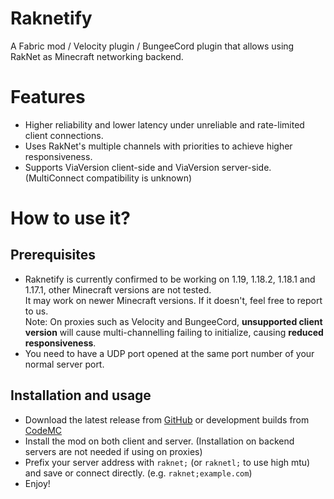 # Raknetify
A Fabric mod / Velocity plugin / BungeeCord plugin that allows using RakNet as Minecraft networking backend.

# Features
- Higher reliability and lower latency under unreliable and rate-limited client connections.
- Uses RakNet's multiple channels with priorities to achieve higher responsiveness. 
- Supports ViaVersion client-side and ViaVersion server-side. (MultiConnect compatibility is unknown)

# How to use it?

## Prerequisites
- Raknetify is currently confirmed to be working on 1.19, 1.18.2, 1.18.1 and 1.17.1, 
  other Minecraft versions are not tested.  
  It may work on newer Minecraft versions. If it doesn't, feel free to report to us.  
  Note: On proxies such as Velocity and BungeeCord, **unsupported client version** will cause
  multi-channelling failing to initialize, causing **reduced responsiveness**.  
- You need to have a UDP port opened at the same port number of your normal server port. 

## Installation and usage
- Download the latest release from [GitHub](https://github.com/RelativityMC/raknetify/releases) 
  or development builds from [CodeMC](https://ci.codemc.io/job/RelativityMC/job/raknetify/)
- Install the mod on both client and server. (Installation on backend servers are not needed if using on proxies) 
- Prefix your server address with `raknet;` (or `raknetl;` to use high mtu) and save or connect directly. 
  (e.g. `raknet;example.com`)
- Enjoy!

